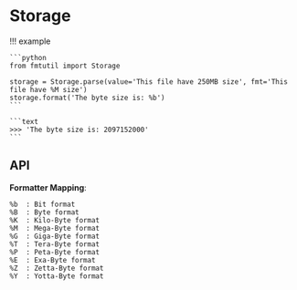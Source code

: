 # Storage

!!! example

    ```python
    from fmtutil import Storage

    storage = Storage.parse(value='This file have 250MB size', fmt='This file have %M size')
    storage.format('The byte size is: %b')
    ```

    ```text
    >>> 'The byte size is: 2097152000'
    ```

## API

**Formatter Mapping**:

```text
%b  : Bit format
%B  : Byte format
%K  : Kilo-Byte format
%M  : Mega-Byte format
%G  : Giga-Byte format
%T  : Tera-Byte format
%P  : Peta-Byte format
%E  : Exa-Byte format
%Z  : Zetta-Byte format
%Y  : Yotta-Byte format
```
